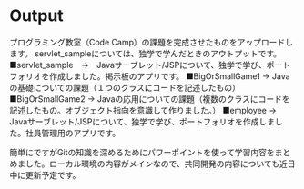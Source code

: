 # Output

プログラミング教室（Code Camp）の課題を完成させたものをアップロードします。
servlet_sampleについては、独学で学んだときのアウトプットです。
■servlet_sample　→　Javaサーブレット/JSPについて、独学で学び、ポートフォリオを作成しました。掲示板のアプリです。
■BigOrSmallGame1 → Javaの基礎についての課題（１つのクラスにコードを記述したもの）
■BigOrSmallGame2 → Javaの応用についての課題（複数のクラスにコードを記述したもの。オブジェクト指向を意識して作りました。）
■employee → Javaサーブレット/JSPについて、独学で学び、ポートフォリオを作成しました。社員管理用のアプリです。

簡単にですがGitの知識を深めるためにパワーポイントを使って学習内容をまとめました。ローカル環境の内容がメインなので、共同開発の内容についても近日中に更新予定です。
